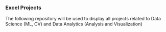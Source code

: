 ### Excel Projects

The following repository will be used to display all projects related to Data Science (ML, CV) and Data Analytics (Analysis and Visualization)
